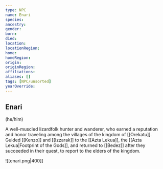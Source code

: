 ```yaml
---
type: NPC
name: Enari
species: 
ancestry: 
gender: 
born: 
died: 
location: 
locationRegion:
home: 
homeRegion:
origin:
originRegion:
affiliations: 
aliases: []
tags: [NPC/unsorted]
yearOverride: 
---
```

## Enari
(he/him)

A well-muscled lizardfolk hunter and wanderer, who earned a reputation and honor traveling among the villages of the kingdom of [[Orekatu]]. Guided [[Kenzo]] and [[Izzarak]] to the [[Azta Lekua]], the [[Azta Lekua|Footprint of the Gods]], and returned to [[Bedez]] after they succeeded in their quest, to report to the elders of the kingdom. 

![[enari.png|400]]